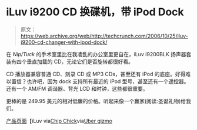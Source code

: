 # iLuv i9200 CD 换碟机，带 iPod Dock 

> 原文：<https://web.archive.org/web/http://techcrunch.com/2006/10/25/iluv-i9200-cd-changer-with-ipod-dock/>

在 *Nip/Tuck* 的手术室里比在我凌乱的办公室里更自在，iLuv i9200BLK 扬声器套装有四个垂直加载的 CD，无论它们是否旋转都很好看。

CD 播放器兼容普通 CD、刻录 CD 或 MP3 CDs，甚至还有 iPod 的底座。好得难以置信？也许吧，因为 dock 支持所有最近的 iPod 型号，甚至还有一个遥控器。还有一个 AM/FM 调谐器、背光 LCD 和时钟，这些都很重要。

更棒的是 249.95 美元的相对低廉的价格。听起来像一个赢家(阅读:圣诞礼物)给我们。

[产品页面](https://web.archive.org/web/20160305041814/http://www.i-luv.com/iLuv/product_info.php?cPath=68&products_id=281)【iLuv via[Chip Chick](https://web.archive.org/web/20160305041814/http://www.chipchick.com/2006/10/iluvs_i9200blk_.html)via[Uber gizmo](https://web.archive.org/web/20160305041814/http://www.ubergizmo.com/15/archives/2006/10/i9200blk_from_iluv_drop_dead_gorgeous.html)